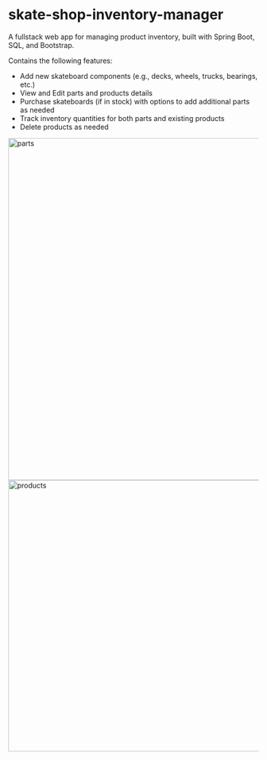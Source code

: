 # skate-shop-inventory-manager
A fullstack web app for managing product inventory, built with Spring Boot, SQL, and Bootstrap. 

Contains the following features:
- Add new skateboard components (e.g., decks, wheels, trucks, bearings, etc.)
- View and Edit parts and products details
- Purchase skateboards (if in stock) with options to add additional parts as needed
- Track inventory quantities for both parts and existing products
- Delete products as needed



<img width="1592" height="687" alt="parts" src="https://github.com/user-attachments/assets/ac02e4ea-b826-4706-b327-0589bb1210b9" />

<img width="1592" height="545" alt="products" src="https://github.com/user-attachments/assets/5403e696-9858-4429-9734-8790538a2ebf" />


